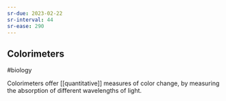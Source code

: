```yaml
---
sr-due: 2023-02-22
sr-interval: 44
sr-ease: 290
---
```

## Colorimeters
#biology 

Colorimeters offer [[quantitative]] measures of color change, by measuring the absorption of different wavelengths of light.